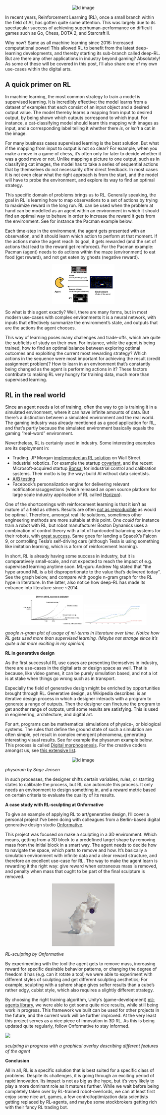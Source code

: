 <p align="center">
<img width= "40%" src="/images/blogHeaders/rl_header.gif" alt="ld image">
</p>
In recent years, Reinforcement Learning (RL), once a small branch within the field of AI, has gotten quite some attention. This was largely due to its spectacular success of achieving superhuman-performance on difficult games such as Go, Chess, DOTA 2, and Starcraft II.

Why now? Same as all machine learning since 2016: Increased computational power! This allowed RL to benefit from the latest deep-learning developments, and thereby starting its sub-branch called deep-RL. But are there any other applications in industry beyond gaming? Absolutely! As some of these will be covered in this post, I’ll also share one of my own use-cases within the digital arts.

## **A quick primer on RL**

In machine learning, the most common strategy to train a model is supervised learning. It is incredibly effective: the model learns from a dataset of examples that each consist of an input object and a desired output value. The model thereby learns a mapping from input to desired output, by being shown which outputs correspond to which input. For instance, a cat-classifying model should learn this mapping with images as input, and a corresponding label telling it whether there _is_, or _isn’t_ a cat in the image.

For many business cases supervised learning is the best solution. But what if the mapping from input to output is not so clear? For example, when you make a move in a game of chess, it’s often only for later to decide whether it was a good move or not. Unlike mapping a picture to one output, such as in classifying cat images, the model has to take a series of sequential actions that by themselves do not necessarily offer direct feedback. In most cases it is not even clear what the right approach is from the start, and the model will have to probe the environment, and explore its way to find an optimal strategy.

This specific domain of problems brings us to RL. Generally speaking, the goal in RL is learning how to map observations to a set of actions by trying to maximize reward in the long run. RL can be used when the problem at hand can be modelled as an agent within an environment in which it should find an optimal way to behave in order to increase the reward it gets from the environment. See for instance the Pacman example below.

Each time-step in the environment, the agent gets presented with an observation, and it should learn which action to perform at that moment. If the actions make the agent reach its goal, it gets rewarded (and the set of actions that lead to the reward get reinforced). For the Pacman example: Pacman (agent) needs to do actions within the maze (environment) to eat food (get reward), and not get eaten by ghosts (negative reward).

<p align="center">
<img width= "40%" src="/images/rlIm0.png" alt="ld image">
</p>

So what is this agent exactly? Well, there are many forms, but in most modern use-cases with complex environments it is a neural network, with inputs that effectively summarize the environment’s state, and outputs that are the actions the agent chooses.

This way of learning poses many challenges and trade-offs, which are quite the subfields of study on their own. For instance, while the agent is being trained, how to find an optimal balance between exploring optimal outcomes and exploiting the current most rewarding strategy? Which actions in the sequence were most important for achieving the result (credit assignment problem)? How to learn in an environment that’s constantly being changed as the agent is performing actions in it? These factors contribute to making RL very hungry for training data, much more than supervised learning.

## **RL in the real world**

Since an agent needs a lot of training, often the way to go is training it in a simulated environment, where it can have infinite amounts of data. But there’s a distinction between a simulated environment and the real world. The gaming industry was already mentioned as a good application for RL, and that’s partly because the simulated environment basically equals the gaming “real-word” environment.

Nevertheless, RL is certainly used in industry. Some interesting examples are its deployment in:

-   Trading. JP Morgan [implemented an RL solution](https://ranko-mosic.medium.com/reinforcement-learning-based-trading-application-at-jp-morgan-chase-f829b8ec54f2) on Wall Street.
-   Industrial robotics. For example the startup [covariant](https://covariant.ai/), and the recent Microsoft-acquired startup [Bonsai](https://www.microsoft.com/en-us/ai/autonomous-systems-project-bonsai?activetab=pivot%3aprimaryr7) for industrial control and calibration systems. Their motto is by the way: build AI without data scientists.
-   [A/B testing](https://medium.com/engineers-optimizely/stats-accelerator-the-when-why-and-how-231ed6213d6d)
-   Facebook’s personalization engine for delivering relevant notifications/suggestions (which released an open source platform for large scale industry application of RL called [Horizon](https://engineering.fb.com/2018/11/01/ml-applications/horizon/)).

One of the shortcomings with reinforcement learning is that it isn’t as mature of a field as others. Results are often [not as reproducible](https://ojs.aaai.org/index.php/AAAI/article/view/11694) as would be optimal. Therefore, amongst real life solutions, sometimes other engineering methods are more suitable at this point. One _could_ for instance train a robot with RL, but robot manufacturer Boston Dynamics uses a combination of control theory with a lot of hardcoded balancing systems for their robots, with [great success](https://youtu.be/fn3KWM1kuAw). Same goes for landing a SpaceX’s Falcon 9, or controlling Tesla’s self-driving cars (although Tesla is using something like imitation learning, which is a form of reinforcement learning).

In short, RL is already having some success in industry, but it is comparatively small-scale, and not expected to reach the impact of e.g. supervised learning anytime soon. ML-guru Andrew Ng stated that “the hype around ML is a bit disproportionate to the value that’s delivered today”. See the graph below, and compare with google n-gram graph for the RL hype in literature. In the latter, also notice how deep-RL has made its entrance into literature since ~2014.


<p align="center">
<img width= "40%" src="/images/rlIm1.png" alt="ld image">
<img width= "40%" src="/images/rlIm2.png" alt="ld image">
</p>
  

_google n-gram plot of usage of ml-terms in literature over time. Notice how RL gets used more than supervised learning. (Maybe not strange since it’s quite a bit more exciting in my opinion)_

**RL in generative design**

As the first successful RL use cases are presenting themselves in industry, there are use-cases in the digital arts or design space as well. That is because, like video games, it can be purely simulation based, and not a lot is at stake when things go wrong such as in transport.

Especially the field of generative design might be enriched by opportunities brought through RL. Generative design, as Wikipedia describes: is an iterative design process in which a designer interacts with a program to generate a range of outputs. Then the designer can finetune the program to get another range of outputs, until some results are satisfying. This is used in engineering, architecture, and digital art.

For art, programs can be mathematical simulations of physics-, or biological systems. The rules that define the ground state of such a simulation are often simple, yet result in complex emergent phenomena, generating interesting visual results. See for example the physarum example below. This process is called [Digital morphogenesis](https://en.wikipedia.org/wiki/Digital_morphogenesis). For the creative coders amongst us, see [this extensive list](https://github.com/jasonwebb/morphogenesis-resources).

<p align="center">
<img width= "40%" src="/images/rlIm3.gif" alt="ld image">
</p>

_physarum by Sage Jensen_

In such processes, the designer shifts certain variables, rules, or starting states to calibrate the process, but RL can automate this process. It only needs an environment to design something in, and a reward metric based on certain criteria to evaluate the quality of its results.

  
**A case study with RL-sculpting at Onformative**

To give an example of applying RL to art/generative design, I’ll cover a personal project I‘ve been doing with colleagues from a Berlin-based digital generative design studio [Onformative](http://onformative.com/).

This project was focused on make a sculpting in a 3D environment. Which means, getting from a 3D block to a predefined target shape by removing mass from the initial block in a smart way. The agent needs to decide how to navigate the space, which parts to remove and how. It’s basically a simulation environment with infinite data and a clear reward structure, and therefore an excellent use-case for RL. The way to make the agent learn is rewarding it the right way: give reward when extraneous mass is removed, and penalty when mass that ought to be part of the final sculpture is removed.

<p align="center">
<img width= "40%" src="/images/rlIm4.png" alt="ld image">
</p>

_RL-sculpting by Onformative_

By experimenting with the tool the agent gets to remove mass, increasing reward for specific desirable behavior patterns, or changing the degree of freedom it has (e.g. can it rotate a tool) we were able to experiment with different styles of sculpting and get different sculpting aesthetics; For example, sculpting with a sphere shape gives softer results than a cube’s rather edgy, cubist style, which also requires a slightly different strategy.

By choosing the right training algorithm, Unity’s (game-development) [ml-agents library](https://github.com/Unity-Technologies/ml-agents), we were able to get some quite nice results, while still being work in progress. This framework we built can be used for other projects in the future, and the current work will be further improved. At the very least this project serves as a nice piece of innovation in 3D RL. As this is being updated quite regularly, follow Onformative to stay informed.

![](https://cdn.sanity.io/images/5qkm1oa2/production/c1683c80fc335d01313a2463e8c20808e87f9196-600x338.gif?w=800&h=400&fit=max)

_sculpting in progress with a graphical overlay describing different features of the agent_

**Conclusion**

All in all, RL is a specific solution that is best suited for a specific class of problems. Despite its challenges, it is going through an exciting period of rapid innovation. Its impact is not as big as the hype, but it’s very likely to play a more dominant role as it matures further. While we wait before being completely taken over by RL-trained robot-overlords, we can at least first enjoy some nice art, games, a few control/optimization data scientists getting replaced by RL-agents, and maybe some stockbrokers getting rich with their fancy RL trading bot.